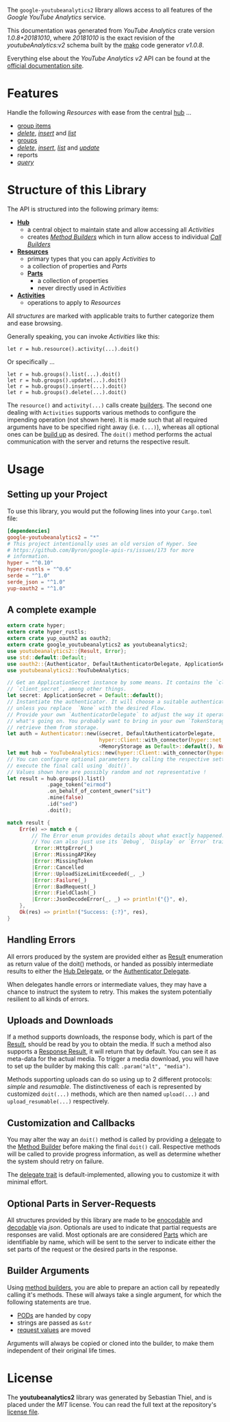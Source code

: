 <!---
DO NOT EDIT !
This file was generated automatically from 'src/mako/api/README.md.mako'
DO NOT EDIT !
-->
The `google-youtubeanalytics2` library allows access to all features of the *Google YouTube Analytics* service.

This documentation was generated from *YouTube Analytics* crate version *1.0.8+20181010*, where *20181010* is the exact revision of the *youtubeAnalytics:v2* schema built by the [mako](http://www.makotemplates.org/) code generator *v1.0.8*.

Everything else about the *YouTube Analytics* *v2* API can be found at the
[official documentation site](https://developers.google.com/youtube/analytics).
# Features

Handle the following *Resources* with ease from the central [hub](https://docs.rs/google-youtubeanalytics2/1.0.8+20181010/google_youtubeanalytics2/struct.YouTubeAnalytics.html) ... 

* [group items](https://docs.rs/google-youtubeanalytics2/1.0.8+20181010/google_youtubeanalytics2/struct.GroupItem.html)
 * [*delete*](https://docs.rs/google-youtubeanalytics2/1.0.8+20181010/google_youtubeanalytics2/struct.GroupItemDeleteCall.html), [*insert*](https://docs.rs/google-youtubeanalytics2/1.0.8+20181010/google_youtubeanalytics2/struct.GroupItemInsertCall.html) and [*list*](https://docs.rs/google-youtubeanalytics2/1.0.8+20181010/google_youtubeanalytics2/struct.GroupItemListCall.html)
* [groups](https://docs.rs/google-youtubeanalytics2/1.0.8+20181010/google_youtubeanalytics2/struct.Group.html)
 * [*delete*](https://docs.rs/google-youtubeanalytics2/1.0.8+20181010/google_youtubeanalytics2/struct.GroupDeleteCall.html), [*insert*](https://docs.rs/google-youtubeanalytics2/1.0.8+20181010/google_youtubeanalytics2/struct.GroupInsertCall.html), [*list*](https://docs.rs/google-youtubeanalytics2/1.0.8+20181010/google_youtubeanalytics2/struct.GroupListCall.html) and [*update*](https://docs.rs/google-youtubeanalytics2/1.0.8+20181010/google_youtubeanalytics2/struct.GroupUpdateCall.html)
* reports
 * [*query*](https://docs.rs/google-youtubeanalytics2/1.0.8+20181010/google_youtubeanalytics2/struct.ReportQueryCall.html)




# Structure of this Library

The API is structured into the following primary items:

* **[Hub](https://docs.rs/google-youtubeanalytics2/1.0.8+20181010/google_youtubeanalytics2/struct.YouTubeAnalytics.html)**
    * a central object to maintain state and allow accessing all *Activities*
    * creates [*Method Builders*](https://docs.rs/google-youtubeanalytics2/1.0.8+20181010/google_youtubeanalytics2/trait.MethodsBuilder.html) which in turn
      allow access to individual [*Call Builders*](https://docs.rs/google-youtubeanalytics2/1.0.8+20181010/google_youtubeanalytics2/trait.CallBuilder.html)
* **[Resources](https://docs.rs/google-youtubeanalytics2/1.0.8+20181010/google_youtubeanalytics2/trait.Resource.html)**
    * primary types that you can apply *Activities* to
    * a collection of properties and *Parts*
    * **[Parts](https://docs.rs/google-youtubeanalytics2/1.0.8+20181010/google_youtubeanalytics2/trait.Part.html)**
        * a collection of properties
        * never directly used in *Activities*
* **[Activities](https://docs.rs/google-youtubeanalytics2/1.0.8+20181010/google_youtubeanalytics2/trait.CallBuilder.html)**
    * operations to apply to *Resources*

All *structures* are marked with applicable traits to further categorize them and ease browsing.

Generally speaking, you can invoke *Activities* like this:

```Rust,ignore
let r = hub.resource().activity(...).doit()
```

Or specifically ...

```ignore
let r = hub.groups().list(...).doit()
let r = hub.groups().update(...).doit()
let r = hub.groups().insert(...).doit()
let r = hub.groups().delete(...).doit()
```

The `resource()` and `activity(...)` calls create [builders][builder-pattern]. The second one dealing with `Activities` 
supports various methods to configure the impending operation (not shown here). It is made such that all required arguments have to be 
specified right away (i.e. `(...)`), whereas all optional ones can be [build up][builder-pattern] as desired.
The `doit()` method performs the actual communication with the server and returns the respective result.

# Usage

## Setting up your Project

To use this library, you would put the following lines into your `Cargo.toml` file:

```toml
[dependencies]
google-youtubeanalytics2 = "*"
# This project intentionally uses an old version of Hyper. See
# https://github.com/Byron/google-apis-rs/issues/173 for more
# information.
hyper = "^0.10"
hyper-rustls = "^0.6"
serde = "^1.0"
serde_json = "^1.0"
yup-oauth2 = "^1.0"
```

## A complete example

```Rust
extern crate hyper;
extern crate hyper_rustls;
extern crate yup_oauth2 as oauth2;
extern crate google_youtubeanalytics2 as youtubeanalytics2;
use youtubeanalytics2::{Result, Error};
use std::default::Default;
use oauth2::{Authenticator, DefaultAuthenticatorDelegate, ApplicationSecret, MemoryStorage};
use youtubeanalytics2::YouTubeAnalytics;

// Get an ApplicationSecret instance by some means. It contains the `client_id` and 
// `client_secret`, among other things.
let secret: ApplicationSecret = Default::default();
// Instantiate the authenticator. It will choose a suitable authentication flow for you, 
// unless you replace  `None` with the desired Flow.
// Provide your own `AuthenticatorDelegate` to adjust the way it operates and get feedback about 
// what's going on. You probably want to bring in your own `TokenStorage` to persist tokens and
// retrieve them from storage.
let auth = Authenticator::new(&secret, DefaultAuthenticatorDelegate,
                              hyper::Client::with_connector(hyper::net::HttpsConnector::new(hyper_rustls::TlsClient::new())),
                              <MemoryStorage as Default>::default(), None);
let mut hub = YouTubeAnalytics::new(hyper::Client::with_connector(hyper::net::HttpsConnector::new(hyper_rustls::TlsClient::new())), auth);
// You can configure optional parameters by calling the respective setters at will, and
// execute the final call using `doit()`.
// Values shown here are possibly random and not representative !
let result = hub.groups().list()
             .page_token("eirmod")
             .on_behalf_of_content_owner("sit")
             .mine(false)
             .id("sed")
             .doit();

match result {
    Err(e) => match e {
        // The Error enum provides details about what exactly happened.
        // You can also just use its `Debug`, `Display` or `Error` traits
         Error::HttpError(_)
        |Error::MissingAPIKey
        |Error::MissingToken
        |Error::Cancelled
        |Error::UploadSizeLimitExceeded(_, _)
        |Error::Failure(_)
        |Error::BadRequest(_)
        |Error::FieldClash(_)
        |Error::JsonDecodeError(_, _) => println!("{}", e),
    },
    Ok(res) => println!("Success: {:?}", res),
}

```
## Handling Errors

All errors produced by the system are provided either as [Result](https://docs.rs/google-youtubeanalytics2/1.0.8+20181010/google_youtubeanalytics2/enum.Result.html) enumeration as return value of 
the doit() methods, or handed as possibly intermediate results to either the 
[Hub Delegate](https://docs.rs/google-youtubeanalytics2/1.0.8+20181010/google_youtubeanalytics2/trait.Delegate.html), or the [Authenticator Delegate](https://docs.rs/yup-oauth2/*/yup_oauth2/trait.AuthenticatorDelegate.html).

When delegates handle errors or intermediate values, they may have a chance to instruct the system to retry. This 
makes the system potentially resilient to all kinds of errors.

## Uploads and Downloads
If a method supports downloads, the response body, which is part of the [Result](https://docs.rs/google-youtubeanalytics2/1.0.8+20181010/google_youtubeanalytics2/enum.Result.html), should be
read by you to obtain the media.
If such a method also supports a [Response Result](https://docs.rs/google-youtubeanalytics2/1.0.8+20181010/google_youtubeanalytics2/trait.ResponseResult.html), it will return that by default.
You can see it as meta-data for the actual media. To trigger a media download, you will have to set up the builder by making
this call: `.param("alt", "media")`.

Methods supporting uploads can do so using up to 2 different protocols: 
*simple* and *resumable*. The distinctiveness of each is represented by customized 
`doit(...)` methods, which are then named `upload(...)` and `upload_resumable(...)` respectively.

## Customization and Callbacks

You may alter the way an `doit()` method is called by providing a [delegate](https://docs.rs/google-youtubeanalytics2/1.0.8+20181010/google_youtubeanalytics2/trait.Delegate.html) to the 
[Method Builder](https://docs.rs/google-youtubeanalytics2/1.0.8+20181010/google_youtubeanalytics2/trait.CallBuilder.html) before making the final `doit()` call. 
Respective methods will be called to provide progress information, as well as determine whether the system should 
retry on failure.

The [delegate trait](https://docs.rs/google-youtubeanalytics2/1.0.8+20181010/google_youtubeanalytics2/trait.Delegate.html) is default-implemented, allowing you to customize it with minimal effort.

## Optional Parts in Server-Requests

All structures provided by this library are made to be [enocodable](https://docs.rs/google-youtubeanalytics2/1.0.8+20181010/google_youtubeanalytics2/trait.RequestValue.html) and 
[decodable](https://docs.rs/google-youtubeanalytics2/1.0.8+20181010/google_youtubeanalytics2/trait.ResponseResult.html) via *json*. Optionals are used to indicate that partial requests are responses 
are valid.
Most optionals are are considered [Parts](https://docs.rs/google-youtubeanalytics2/1.0.8+20181010/google_youtubeanalytics2/trait.Part.html) which are identifiable by name, which will be sent to 
the server to indicate either the set parts of the request or the desired parts in the response.

## Builder Arguments

Using [method builders](https://docs.rs/google-youtubeanalytics2/1.0.8+20181010/google_youtubeanalytics2/trait.CallBuilder.html), you are able to prepare an action call by repeatedly calling it's methods.
These will always take a single argument, for which the following statements are true.

* [PODs][wiki-pod] are handed by copy
* strings are passed as `&str`
* [request values](https://docs.rs/google-youtubeanalytics2/1.0.8+20181010/google_youtubeanalytics2/trait.RequestValue.html) are moved

Arguments will always be copied or cloned into the builder, to make them independent of their original life times.

[wiki-pod]: http://en.wikipedia.org/wiki/Plain_old_data_structure
[builder-pattern]: http://en.wikipedia.org/wiki/Builder_pattern
[google-go-api]: https://github.com/google/google-api-go-client

# License
The **youtubeanalytics2** library was generated by Sebastian Thiel, and is placed 
under the *MIT* license.
You can read the full text at the repository's [license file][repo-license].

[repo-license]: https://github.com/Byron/google-apis-rsblob/master/LICENSE.md
